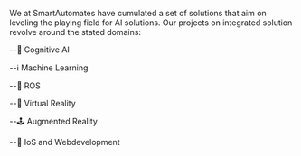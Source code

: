 We at SmartAutomates have cumulated a set of solutions that aim on leveling the playing field for AI solutions. Our projects on integrated solution revolve around the stated domains:

--🧠 Cognitive AI

--ℹ️ Machine Learning 

--🤖 ROS

--🌌 Virtual Reality 

--🕹️ Augmented Reality 

--📲 IoS and Webdevelopment
